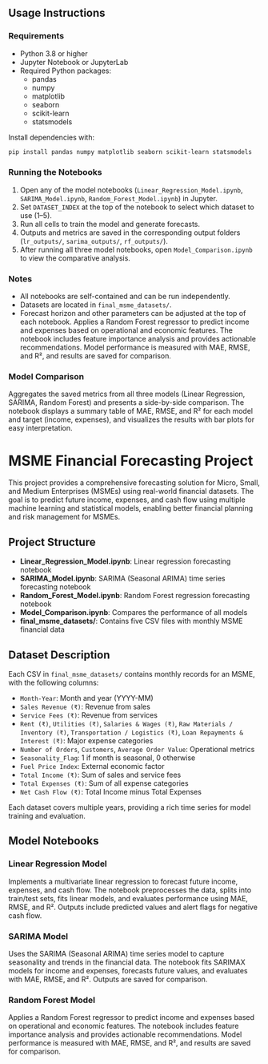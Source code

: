 
## Usage Instructions

### Requirements
- Python 3.8 or higher
- Jupyter Notebook or JupyterLab
- Required Python packages:
	- pandas
	- numpy
	- matplotlib
	- seaborn
	- scikit-learn
	- statsmodels

Install dependencies with:
```bash
pip install pandas numpy matplotlib seaborn scikit-learn statsmodels
```

### Running the Notebooks
1. Open any of the model notebooks (`Linear_Regression_Model.ipynb`, `SARIMA_Model.ipynb`, `Random_Forest_Model.ipynb`) in Jupyter.
2. Set `DATASET_INDEX` at the top of the notebook to select which dataset to use (1–5).
3. Run all cells to train the model and generate forecasts.
4. Outputs and metrics are saved in the corresponding output folders (`lr_outputs/`, `sarima_outputs/`, `rf_outputs/`).
5. After running all three model notebooks, open `Model_Comparison.ipynb` to view the comparative analysis.

### Notes
- All notebooks are self-contained and can be run independently.
- Datasets are located in `final_msme_datasets/`.
- Forecast horizon and other parameters can be adjusted at the top of each notebook.
Applies a Random Forest regressor to predict income and expenses based on operational and economic features. The notebook includes feature importance analysis and provides actionable recommendations. Model performance is measured with MAE, RMSE, and R², and results are saved for comparison.

### Model Comparison
Aggregates the saved metrics from all three models (Linear Regression, SARIMA, Random Forest) and presents a side-by-side comparison. The notebook displays a summary table of MAE, RMSE, and R² for each model and target (income, expenses), and visualizes the results with bar plots for easy interpretation.
# MSME Financial Forecasting Project

This project provides a comprehensive forecasting solution for Micro, Small, and Medium Enterprises (MSMEs) using real-world financial datasets. The goal is to predict future income, expenses, and cash flow using multiple machine learning and statistical models, enabling better financial planning and risk management for MSMEs.

## Project Structure

- **Linear_Regression_Model.ipynb**: Linear regression forecasting notebook
- **SARIMA_Model.ipynb**: SARIMA (Seasonal ARIMA) time series forecasting notebook
- **Random_Forest_Model.ipynb**: Random Forest regression forecasting notebook
- **Model_Comparison.ipynb**: Compares the performance of all models
- **final_msme_datasets/**: Contains five CSV files with monthly MSME financial data

## Dataset Description

Each CSV in `final_msme_datasets/` contains monthly records for an MSME, with the following columns:

- `Month-Year`: Month and year (YYYY-MM)
- `Sales Revenue (₹)`: Revenue from sales
- `Service Fees (₹)`: Revenue from services
- `Rent (₹)`, `Utilities (₹)`, `Salaries & Wages (₹)`, `Raw Materials / Inventory (₹)`, `Transportation / Logistics (₹)`, `Loan Repayments & Interest (₹)`: Major expense categories
- `Number of Orders`, `Customers`, `Average Order Value`: Operational metrics
- `Seasonality_Flag`: 1 if month is seasonal, 0 otherwise
- `Fuel Price Index`: External economic factor
- `Total Income (₹)`: Sum of sales and service fees
- `Total Expenses (₹)`: Sum of all expense categories
- `Net Cash Flow (₹)`: Total Income minus Total Expenses

Each dataset covers multiple years, providing a rich time series for model training and evaluation.

## Model Notebooks

### Linear Regression Model
Implements a multivariate linear regression to forecast future income, expenses, and cash flow. The notebook preprocesses the data, splits into train/test sets, fits linear models, and evaluates performance using MAE, RMSE, and R². Outputs include predicted values and alert flags for negative cash flow.

### SARIMA Model
Uses the SARIMA (Seasonal ARIMA) time series model to capture seasonality and trends in the financial data. The notebook fits SARIMAX models for income and expenses, forecasts future values, and evaluates with MAE, RMSE, and R². Outputs are saved for comparison.

### Random Forest Model
Applies a Random Forest regressor to predict income and expenses based on operational and economic features. The notebook includes feature importance analysis and provides actionable recommendations. Model performance is measured with MAE, RMSE, and R², and results are saved for comparison.